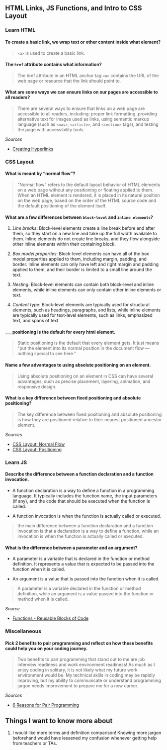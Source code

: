 ## HTML Links, JS Functions, and Intro to CSS Layout

### Learn HTML

#### To create a basic link, we wrap text or other content inside what element?
> `<a>` is used to create a basic link.

####  The `href` attribute contains what information?
> The href attribute in an HTML anchor tag `<a>` contains the URL of the web page or resource that the link should point to.

#### What are some ways we can ensure links on our pages are accessible to all readers?
> There are several ways to ensure that links on a web page are accessible to all readers, including: proper link formatting, providing alternative text for images used as links, using semantic markup language (such as `<nav>`, `<article>`, and `<section>` tags), and testing the page with accessibility tools.

*Sources*

- [Creating Hyperlinks](https://developer.mozilla.org/en-US/docs/Learn/HTML/Introduction_to_HTML/Creating_hyperlinks)

### CSS Layout

#### What is meant by “normal flow”?
> "Normal flow" refers to the default layout behavior of HTML elements on a web page without any positioning or floating applied to them. When an HTML element is rendered, it is placed in its natural position on the web page, based on the order of the HTML source code and the default positioning of the element itself.

#### What are a few differences between `block-level` and `inline elements`?

 1. *Line breaks*: Block-level elements create a line break before and after them, so they start on a new line and take up the full width available to them. Inline elements do not create line breaks, and they flow alongside other inline elements within their containing block.

 2. *Box model properties*: Block-level elements can have all of the box model properties applied to them, including margin, padding, and border. Inline elements can only have left and right margin and padding applied to them, and their border is limited to a small line around the text.

 3. *Nesting*: Block-level elements can contain both block-level and inline elements, while inline elements can only contain other inline elements or text.

 4. *Content type*: Block-level elements are typically used for structural elements, such as headings, paragraphs, and lists, while inline elements are typically used for text-level elements, such as links, emphasized text, and spans of text

#### ___ positioning is the default for every html element.
> Static positioning is the default that every element gets. It just means "put the element into its normal position in the document flow — nothing special to see here."

#### Name a few advantages to using absolute positioning on an element.
> Using absolute positioning on an element in CSS can have several advantages, such as precise placement, layering, animation, and responsive design.

#### What is a key difference between fixed positioning and absolute positioning?
> The key difference between fixed positioning and absolute positioning is how they are positioned relative to their nearest positioned ancestor element.

*Sources*

- [CSS Layout: Normal Flow](https://developer.mozilla.org/en-US/docs/Learn/CSS/CSS_layout/Normal_Flow)
- [CSS Layout: Positioning](https://developer.mozilla.org/en-US/docs/Learn/CSS/CSS_layout/Positioning)

### Learn JS
#### Describe the difference between a function declaration and a function invocation.
- A function declaration is a way to define a function in a programming language. It typically includes the function name, the input parameters (if any), and the code that should be executed when the function is called.

- A function invocation is when the function is actually called or executed. 

> the main difference between a function declaration and a function invocation is that a declaration is a way to define a function, while an invocation is when the function is actually called or executed. 

#### What is the difference between a parameter and an argument?

- A parameter is a variable that is declared in the function or method definition. It represents a value that is expected to be passed into the function when it is called.

- An argument is a value that is passed into the function when it is called.

 > A parameter is a variable declared in the function or method definition, while an argument is a value passed into the function or method when it is called.

*Source*

- [Functions - Reusable Blocks of Code](https://developer.mozilla.org/en-US/docs/Learn/JavaScript/Building_blocks/Functions)

### Miscellaneous

#### Pick 2 benefits to pair programming and reflect on how these benefits could help you on your coding journey.

> Two benefits to pair programming that stand out to me are job interview readiness and work environment readiness! As much as I enjoy coding in solitary, it is not likely what my future work environment would be. My technical skills in coding may be rapidly improving, but my ability to communicate or understand programming jargon needs improvement to prepare me for a new career.

*Sources*
- [6 Reasons for Pair Programming](https://www.codefellows.org/blog/6-reasons-for-pair-programming/)

## Things I want to know more about

1. I would like more terms and definition comparison! Knowing more jargon beforehand would have lessened my confusion whenever getting help from teachers or TAs.
